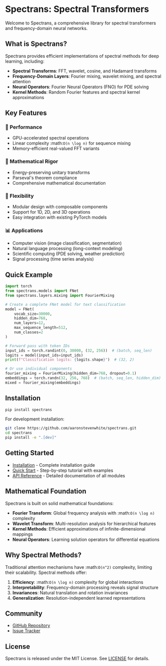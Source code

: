 # Spectrans: Spectral Transformers

Welcome to Spectrans, a comprehensive library for spectral transformers and frequency-domain neural networks.

## What is Spectrans?

Spectrans provides efficient implementations of spectral methods for deep learning, including:

- **Spectral Transforms**: FFT, wavelet, cosine, and Hadamard transforms
- **Frequency-Domain Layers**: Fourier mixing, wavelet mixing, and spectral attention
- **Neural Operators**: Fourier Neural Operators (FNO) for PDE solving
- **Kernel Methods**: Random Fourier features and spectral kernel approximations

## Key Features

### 🚀 Performance
- GPU-accelerated spectral operations
- Linear complexity :math:`O(n \log n)` for sequence mixing
- Memory-efficient real-valued FFT variants

### 🧮 Mathematical Rigor
- Energy-preserving unitary transforms
- Parseval's theorem compliance
- Comprehensive mathematical documentation

### 🔧 Flexibility
- Modular design with composable components
- Support for 1D, 2D, and 3D operations
- Easy integration with existing PyTorch models

### 📊 Applications
- Computer vision (image classification, segmentation)
- Natural language processing (long-context modeling)
- Scientific computing (PDE solving, weather prediction)
- Signal processing (time series analysis)

## Quick Example

```python
import torch
from spectrans.models import FNet
from spectrans.layers.mixing import FourierMixing

# Create a complete FNet model for text classification
model = FNet(
    vocab_size=30000,
    hidden_dim=768,
    num_layers=12,
    max_sequence_length=512,
    num_classes=2
)

# Forward pass with token IDs
input_ids = torch.randint(0, 30000, (32, 256))  # (batch, seq_len)
logits = model(input_ids=input_ids)
print(f"Classification logits: {logits.shape}")  # (32, 2)

# Or use individual components
fourier_mixing = FourierMixing(hidden_dim=768, dropout=0.1)
embeddings = torch.randn(32, 256, 768)  # (batch, seq_len, hidden_dim)
mixed = fourier_mixing(embeddings)
```

## Installation

```bash
pip install spectrans
```

For development installation:
```bash
git clone https://github.com/aaronstevenwhite/spectrans.git
cd spectrans
pip install -e ".[dev]"
```

## Getting Started

- [Installation](installation.md) - Complete installation guide
- [Quick Start](quickstart.md) - Step-by-step tutorial with examples  
- [API Reference](api/index.md) - Detailed documentation of all modules

## Mathematical Foundation

Spectrans is built on solid mathematical foundations:

- **Fourier Transform**: Global frequency analysis with :math:`O(n \log n)` complexity
- **Wavelet Transform**: Multi-resolution analysis for hierarchical features
- **Kernel Methods**: Efficient approximations of infinite-dimensional mappings
- **Neural Operators**: Learning solution operators for differential equations

## Why Spectral Methods?

Traditional attention mechanisms have :math:`O(n^2)` complexity, limiting their scalability. Spectral methods offer:

1. **Efficiency**: :math:`O(n \log n)` complexity for global interactions
2. **Interpretability**: Frequency-domain processing reveals signal structure
3. **Invariances**: Natural translation and rotation invariances
4. **Generalization**: Resolution-independent learned representations

## Community

- [GitHub Repository](https://github.com/aaronstevenwhite/spectrans)
- [Issue Tracker](https://github.com/aaronstevenwhite/spectrans/issues)

## License

Spectrans is released under the MIT License. See [LICENSE](https://github.com/aaronstevenwhite/spectrans/blob/main/LICENSE) for details.